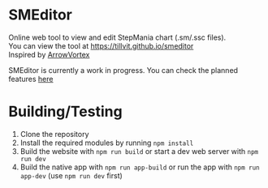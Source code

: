 # SMEditor

Online web tool to view and edit StepMania chart (.sm/.ssc files).  
You can view the tool at https://tillvit.github.io/smeditor  
Inspired by [ArrowVortex](https://arrowvortex.ddrnl.com/index.html)

SMEditor is currently a work in progress. You can check the planned features [here](https://github.com/users/tillvit/projects/2)

# Building/Testing

1. Clone the repository
2. Install the required modules by running `npm install`
3. Build the website with `npm run build` or start a dev web server with `npm run dev`
4. Build the native app with `npm run app-build` or run the app with `npm run app-dev` (use `npm run dev` first)

